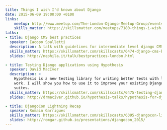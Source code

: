 ```yaml
---
title: Things I wish I'd known about Django
date: 2015-06-09 19:00:00 +0100
links:
    meetup: http://www.meetup.com/The-London-Django-Meetup-Group/events/222413498/
    skills_matter: https://skillsmatter.com/meetups/7180-things-i-wish-i-d-known-about-django
talks:
- title: Django CMS best practices
  speaker: Iacopo Spalletti
  description: A talk with guidelines for intermediate level django CMS users.
  skills_matter: https://skillsmatter.com/skillscasts/6474-django-cms-best-practices
  slides: http://nephila.it/talk/bestpractices-london.html

- title: Testing Django applications using Hypothesis
  speaker: David MacIver
  description: >
    Hypothesis is a new testing library for writing better tests with less
    work. I will show you how to use it to improve your existing Django test
    suites.
  skills_matter: https://skillsmatter.com/skillscasts/6475-testing-django-applications-using-hypothesis
  slides: http://drmaciver.github.io/hypothesis-talks/hypothesis-for-django.html

- title: DjangoCon Lightning Recap
  speaker: Romain Garrigues
  skills_matter: https://skillsmatter.com/skillscasts/6395-djangocon-lightning-recap
  slides: http://romgar.github.io/presentations/djangocon_2015/
---
```


